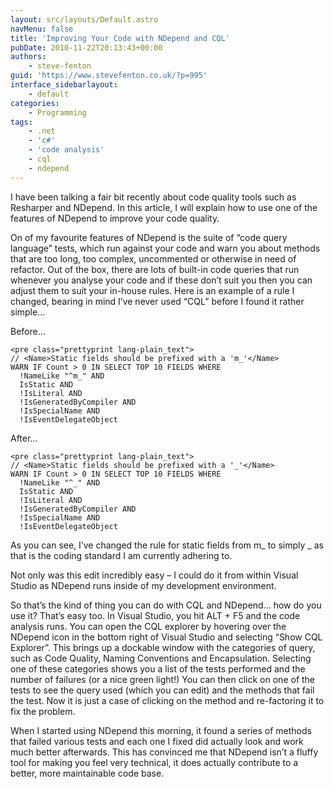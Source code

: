 ```yaml
---
layout: src/layouts/Default.astro
navMenu: false
title: 'Improving Your Code with NDepend and CQL'
pubDate: 2010-11-22T20:13:43+00:00
authors:
    - steve-fenton
guid: 'https://www.stevefenton.co.uk/?p=995'
interface_sidebarlayout:
    - default
categories:
    - Programming
tags:
    - .net
    - 'c#'
    - 'code analysis'
    - cql
    - ndepend
---
```


I have been talking a fair bit recently about code quality tools such as Resharper and NDepend. In this article, I will explain how to use one of the features of NDepend to improve your code quality.

On of my favourite features of NDepend is the suite of “code query language” tests, which run against your code and warn you about methods that are too long, too complex, uncommented or otherwise in need of refactor. Out of the box, there are lots of built-in code queries that run whenever you analyse your code and if these don’t suit you then you can adjust them to suit your in-house rules. Here is an example of a rule I changed, bearing in mind I’ve never used “CQL” before I found it rather simple…

Before…

```
<pre class="prettyprint lang-plain_text">
// <Name>Static fields should be prefixed with a 'm_'</Name>
WARN IF Count > 0 IN SELECT TOP 10 FIELDS WHERE
  !NameLike "^m_" AND
  IsStatic AND
  !IsLiteral AND
  !IsGeneratedByCompiler AND
  !IsSpecialName AND
  !IsEventDelegateObject
```
After…

```
<pre class="prettyprint lang-plain_text">
// <Name>Static fields should be prefixed with a '_'</Name>
WARN IF Count > 0 IN SELECT TOP 10 FIELDS WHERE
  !NameLike "^_" AND
  IsStatic AND
  !IsLiteral AND
  !IsGeneratedByCompiler AND
  !IsSpecialName AND
  !IsEventDelegateObject
```
As you can see, I’ve changed the rule for static fields from m\_ to simply \_ as that is the coding standard I am currently adhering to.

Not only was this edit incredibly easy – I could do it from within Visual Studio as NDepend runs inside of my development environment.

So that’s the kind of thing you can do with CQL and NDepend… how do you use it? That’s easy too. In Visual Studio, you hit ALT + F5 and the code analysis runs. You can open the CQL explorer by hovering over the NDepend icon in the bottom right of Visual Studio and selecting “Show CQL Explorer”. This brings up a dockable window with the categories of query, such as Code Quality, Naming Conventions and Encapsulation. Selecting one of these categories shows you a list of the tests performed and the number of failures (or a nice green light!) You can then click on one of the tests to see the query used (which you can edit) and the methods that fail the test. Now it is just a case of clicking on the method and re-factoring it to fix the problem.

When I started using NDepend this morning, it found a series of methods that failed various tests and each one I fixed did actually look and work much better afterwards. This has convinced me that NDepend isn’t a fluffy tool for making you feel very technical, it does actually contribute to a better, more maintainable code base.
